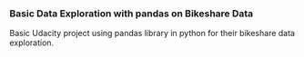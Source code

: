 
### Basic Data  Exploration with pandas on Bikeshare Data
Basic Udacity project using pandas library in python for their bikeshare data exploration.
